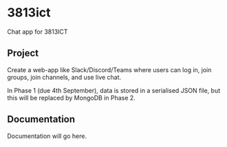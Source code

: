 # 3813ict
Chat app for 3813ICT

## Project
Create a web-app like Slack/Discord/Teams where users can log in, join groups, join channels, and use live chat.

In Phase 1 (due 4th September), data is stored in a serialised JSON file, but this will be replaced by MongoDB in Phase 2.

## Documentation
Documentation will go here.